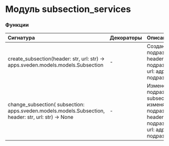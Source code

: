 # Модуль subsection_services



### Функции

| Сигнатура                                                                                               | Декораторы | Описание                                                                                                                  |
| :------------------------------------------------------------------------------------------------------ | :--------- | :------------------------------------------------------------------------------------------------------------------------ |
| create_subsection(header: str, url: str) -&#62; apps.sveden.models.models.Subsection                    | -          | Создание подраздела:param header: название подраздела:param url: адрес подраздела                                         |
| change_subsection( subsection: apps.sveden.models.models.Subsection, header: str, url: str) -&#62; None | -          | Изменение подраздела:param subsection: изменяемый подраздел:param header: название подраздела:param url: адрес подраздела |